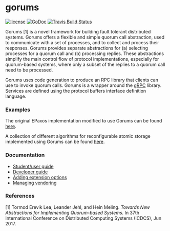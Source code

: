# gorums

[![license](http://img.shields.io/badge/license-MIT-blue.svg)](https://github.com/relab/gorums/raw/master/LICENSE)
[![GoDoc](https://godoc.org/github.com/relab/gorums?status.svg)](https://godoc.org/github.com/relab/gorums)
[![Travis Build Status](https://travis-ci.org/relab/gorums.svg?branch=master)](https://travis-ci.org/relab/gorums)

Gorums [1] is a novel framework for building fault tolerant distributed systems.
Gorums offers a flexible and simple quorum call abstraction, used to communicate
with a set of processes, and to collect and process their responses. Gorums
provides separate abstractions for (a) selecting processes for a quorum call
and (b) processing replies. These abstractions simplify the main control flow
of protocol implementations, especially for quorum-based systems, where only a
subset of the replies to a quorum call need to be processed.

Gorums uses code generation to produce an RPC library that clients can use to
invoke quorum calls. Gorums is a wrapper around the [gRPC](http://www.grpc.io/)
library. Services are defined using the protocol buffers interface definition
language.

### Examples

The original EPaxos implementation modified to use Gorums can be found
[here](https://github.com/relab/epaxos).

A collection of different algorithms for reconfigurable atomic storage
implemented using Gorums can be found
[here](https://github.com/relab/smartmerge).

### Documentation

* [Student/user guide](doc/userguide.md)
* [Developer guide](doc/devguide.md)
* [Adding extension options](doc/ext-opts.md)
* [Managing vendoring](doc/vendoring.md)

### References

[1] Tormod Erevik Lea, Leander Jehl, and Hein Meling.
    _Towards New Abstractions for Implementing Quorum-based Systems._
    In 37th International Conference on Distributed Computing Systems (ICDCS), Jun 2017.
